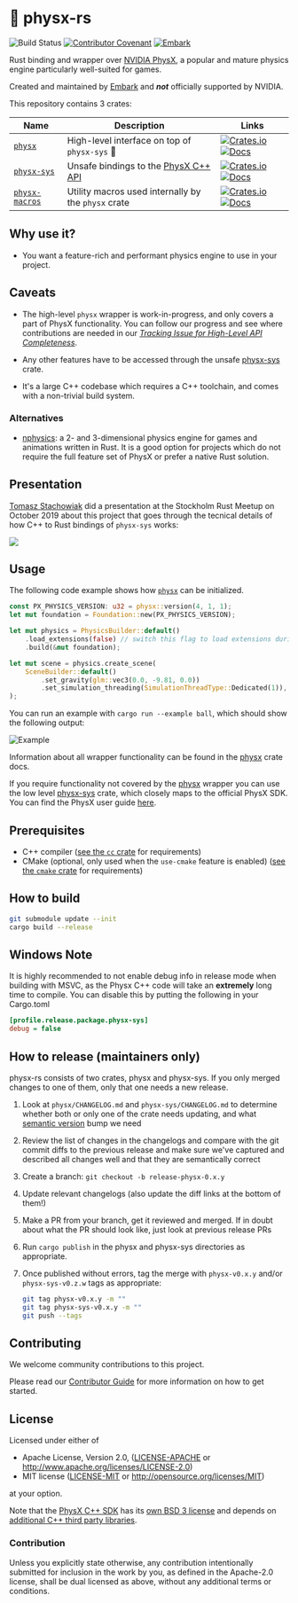 # 🎳 physx-rs

![Build Status](https://github.com/EmbarkStudios/physx-rs/workflows/CI/badge.svg)
[![Contributor Covenant](https://img.shields.io/badge/contributor%20covenant-v1.4%20adopted-ff69b4.svg)](CODE_OF_CONDUCT.md)
[![Embark](https://img.shields.io/badge/embark-open%20source-blueviolet.svg)](http://embark.games)

Rust binding and wrapper over [NVIDIA PhysX](https://github.com/NVIDIAGameWorks/PhysX), a popular and mature physics engine particularly well-suited for games.

Created and maintained by [Embark](http://embark.games) and _**not**_ officially supported by NVIDIA.

This repository contains 3 crates:

| Name | Description | Links |
| --- | --- | --- |
| [`physx`](physx/) | High-level interface on top of `physx-sys` 🚧 | [![Crates.io](https://img.shields.io/crates/v/physx.svg)](https://crates.io/crates/physx) [![Docs](https://docs.rs/physx/badge.svg)](https://docs.rs/physx) |
| [`physx-sys`](physx-sys/) | Unsafe bindings to the [PhysX C++ API](https://github.com/NVIDIAGameWorks/PhysX) | [![Crates.io](https://img.shields.io/crates/v/physx-sys.svg)](https://crates.io/crates/physx-sys) [![Docs](https://docs.rs/physx-sys/badge.svg)](https://docs.rs/physx-sys) |
| [`physx-macros`](physx-macros/) | Utility macros used internally by the `physx` crate | [![Crates.io](https://img.shields.io/crates/v/physx-macros.svg)](https://crates.io/crates/physx-macros) [![Docs](https://docs.rs/physx-macros/badge.svg)](https://docs.rs/physx-macros) |

## Why use it?

* You want a feature-rich and performant physics engine to use in your project.

## Caveats

* The high-level `physx` wrapper is work-in-progress, and only covers a part of PhysX functionality. You can follow our progress and see where contributions are needed in our [*Tracking Issue for High-Level API Completeness*](https://github.com/EmbarkStudios/physx-rs/issues/5).

* Any other features have to be accessed through the unsafe [physx-sys](physx-sys/) crate.

* It's a large C++ codebase which requires a C++ toolchain, and comes with a non-trivial build system.

### Alternatives

* [nphysics](https://github.com/rustsim/nphysics): a 2- and 3-dimensional physics engine for games and animations written in Rust. It is a good option for projects which do not require the full feature set of PhysX or prefer a native Rust solution.

## Presentation

[Tomasz Stachowiak](https://github.com/h3r2tic) did a presentation at the Stockholm Rust Meetup on October 2019 about this project that goes through the tecnical details of how C++ to Rust bindings of `physx-sys` works:

[![](http://img.youtube.com/vi/RxtXGeDHu0w/0.jpg)](http://www.youtube.com/watch?v=RxtXGeDHu0w "An unholy fusion of Rust and C++ in physx-rs (Stockholm Rust Meetup, October 2019)")

## Usage

The following code example shows how [`physx`](physx/) can be initialized.

``` Rust
const PX_PHYSICS_VERSION: u32 = physx::version(4, 1, 1);
let mut foundation = Foundation::new(PX_PHYSICS_VERSION);

let mut physics = PhysicsBuilder::default()
    .load_extensions(false) // switch this flag to load extensions during setup
    .build(&mut foundation);

let mut scene = physics.create_scene(
    SceneBuilder::default()
        .set_gravity(glm::vec3(0.0, -9.81, 0.0))
        .set_simulation_threading(SimulationThreadType::Dedicated(1)),
);

```

You can run an example with `cargo run --example ball`, which should show the following output:

![Example](images/example-ball.png)

Information about all wrapper functionality can be found in the [physx](physx/) crate docs.

If you require functionality not covered by the [physx](physx/) wrapper you can use the low level [physx-sys](physx-sys) crate, which closely maps to the official PhysX SDK. You can find the PhysX user guide [here](https://gameworksdocs.nvidia.com/PhysX/4.1/documentation/physxguide/Manual/Introduction.html).

## Prerequisites

* C++ compiler ([see the `cc` crate](https://crates.io/crates/cc) for requirements)
* CMake (optional, only used when the `use-cmake` feature is enabled) ([see the `cmake` crate](https://crates.io/crates/cmake) for requirements)

## How to build

```bash
git submodule update --init
cargo build --release
```

## Windows Note

It is highly recommended to not enable debug info in release mode when building with MSVC, as the Physx C++ code will take an **extremely** long time to compile. You can disable this by putting the following in your Cargo.toml

```ini
[profile.release.package.physx-sys]
debug = false
```

## How to release (maintainers only)

physx-rs consists of two crates, physx and physx-sys. If you only merged changes to one of them,
only that one needs a new release.

1. Look at `physx/CHANGELOG.md` and `physx-sys/CHANGELOG.md` to determine whether both or only one
of the crate needs updating, and what [semantic version](https://semver.org/) bump we need

2. Review the list of changes in the changelogs and compare with the git commit diffs to the previous release and make sure we've captured and described all changes well and that they are semantically correct

3. Create a branch: `git checkout -b release-physx-0.x.y`

4. Update relevant changelogs (also update the diff links at the bottom of them!)

5. Make a PR from your branch, get it reviewed and merged. If in doubt about what the PR
should look like, just look at previous release PRs

6. Run `cargo publish` in the physx and physx-sys directories as appropriate.

7. Once published without errors, tag the merge with `physx-v0.x.y` and/or `physx-sys-v0.z.w` tags as appropriate:

    ```bash
    git tag physx-v0.x.y -m ""
    git tag physx-sys-v0.x.y -m ""
    git push --tags
    ```

## Contributing

We welcome community contributions to this project.

Please read our [Contributor Guide](CONTRIBUTING.md) for more information on how to get started.

## License

Licensed under either of

* Apache License, Version 2.0, ([LICENSE-APACHE](LICENSE-APACHE) or http://www.apache.org/licenses/LICENSE-2.0)
* MIT license ([LICENSE-MIT](LICENSE-MIT) or http://opensource.org/licenses/MIT)

at your option.

Note that the [PhysX C++ SDK](https://github.com/NVIDIAGameWorks/PhysX) has its [own BSD 3 license](https://gameworksdocs.nvidia.com/PhysX/4.1/documentation/physxguide/Manual/License.html) and depends on [additional C++ third party libraries](https://github.com/NVIDIAGameWorks/PhysX/tree/4.1/externals).

### Contribution

Unless you explicitly state otherwise, any contribution intentionally
submitted for inclusion in the work by you, as defined in the Apache-2.0
license, shall be dual licensed as above, without any additional terms or
conditions.
